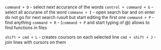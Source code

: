 `command + D` - select next accurance of the words 
`control + command + G` - select all accurane of the word
 `commane + I` - open search bar and on enter do not go for next search rusult but start editing the first one
 `command + P` - find anything
 `command + R` - (`command + P` and start typing of @) allows to find functions in files
 
 `shift + cmd + L` - creates coursors on each selected line
 `cmd + shift + J` - join lines with cursors on them